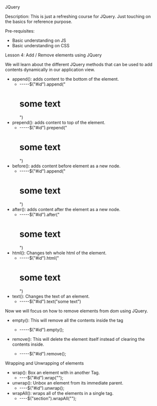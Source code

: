 JQuery


Description:
This is just a refreshing course for JQuery. Just touching on the basics for reference purpose.

Pre-requisites:
* Basic understanding on JS
* Basic understanding on CSS


Lesson 4: Add / Remove elements using JQuery

We will learn about the different JQuery methods that can be used to add contents dynamically in our application view.
* append(): adds content to the bottom of the element.
  * -----$("#id").append("<h1>some text</h1>")
* prepend(): adds content to top of the element.
  * -----$("#id").prepend("<h1>some text</h1>")
* before(): adds content before element as a new node.
  * -----$("#id").append("<h1>some text</h1>")
* after(): adds content after the element as a new node.
  * -----$("#id").after("<h1>some text</h1>")
* html(): Changes teh whole html of the element.
  * -----$("#id").html("<h1>some text</h1>")
* text(): Changes the text of an element.
  * -----$("#id").text("some text")

Now we will focus on how to remove elements from dom using JQuery.
* empty(): This will remove all the contents inside the tag
  * -----$("#id").empty();

* remove(): This will delete the element itself instead of clearing the contents inside.
  * -----$("#id").remove();


Wrapping and Unwrapping of elements

* wrap(): Box an element with in another Tag.
  * ----$("#id").wrap("<just opening Tag>");
* unwrap(): Unbox an element from its immediate parent.
  * ----$("#id").unwrap();
* wrapAll(): wraps all of the elements in a single tag.
  * ----$("section").wrapAll("<opening tag>");
